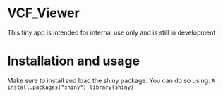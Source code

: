 # VCF_Viewer
This tiny app is intended for internal use only and is still in development

# Installation and usage
Make sure to install and load the shiny package. You can do so using:
    ```R
    install.packages("shiny")
    library(shiny)
    ```
